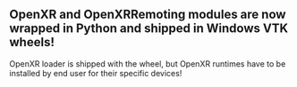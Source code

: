 ## OpenXR and OpenXRRemoting modules are now wrapped in Python and shipped in Windows VTK wheels!

OpenXR loader is shipped with the wheel, but OpenXR runtimes have to be installed by end user for their specific devices!
